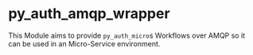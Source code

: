 # py_auth_amqp_wrapper
This Module aims to provide `py_auth_micro`s Workflows over AMQP so it can be used in an Micro-Service environment.